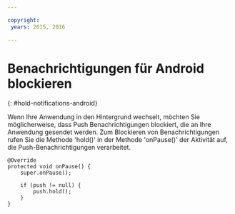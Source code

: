 ```yaml
---

copyright:
 years: 2015, 2016

---
```


# Benachrichtigungen für Android blockieren
{: #hold-notifications-android}

Wenn Ihre Anwendung in den Hintergrund wechselt, möchten Sie möglicherweise, dass Push Benachrichtigungen blockiert, die an Ihre Anwendung gesendet werden. Zum Blockieren von Benachrichtigungen rufen Sie die Methode 'hold()' in der Methode 'onPause()' der Aktivität auf, die Push-Benachrichtigungen verarbeitet.

```
@Override
protected void onPause() {
    super.onPause();

    if (push != null) {
        push.hold();
    }
} 
```
